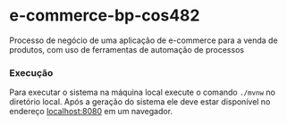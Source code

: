 # e-commerce-bp-cos482

Processo de negócio de uma aplicação de e-commerce para a venda de produtos, com uso de ferramentas de automação de processos

### Execução

Para executar o sistema na máquina local execute o comando `./mvnw` no diretório local. Após a geração do sistema ele deve estar disponível no endereço [localhost:8080](localhost:8080) em um navegador.
